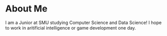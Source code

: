 # About Me

I am a Junior at SMU studying Computer Science and Data Science! I hope to work in aritificial intelligence or game development one day. 
